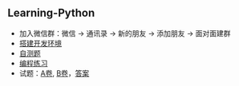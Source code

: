 ## Learning-Python
- 加入微信群：微信 -> 通讯录 -> 新的朋友 -> 添加朋友 -> 面对面建群
- [搭建开发环境](https://github.com/wu-wenxiang/Training-Python-Public/blob/master/doc/Python-Dev-Env.docx)
- [自测题](http://blog.wuwenxiang.net/Python-Questions)
- [编程练习](https://github.com/wu-wenxiang/Training-Python-Public/blob/master/doc/python-exec-public.txt)
- 试题：[A卷](https://github.com/wu-wenxiang/Training-Python/blob/master/Case/DongFangRuiTong/Python-25-A.docx), [B卷](https://github.com/wu-wenxiang/Training-Python/blob/master/Case/DongFangRuiTong/Python-25-B.docx)，[答案](https://github.com/wu-wenxiang/Training-Python/blob/master/Case/DongFangRuiTong/Python%E8%AF%95%E9%A2%98%E7%AD%94%E6%A1%88.txt)